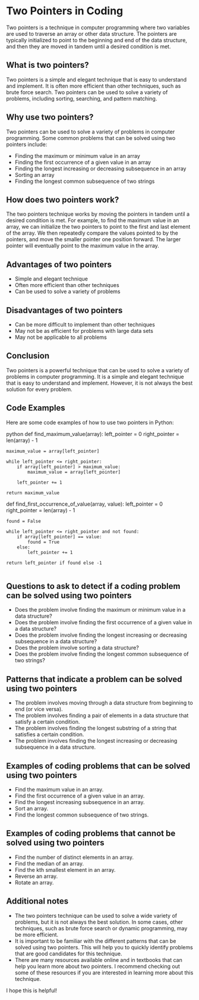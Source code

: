 # Two Pointers in Coding

Two pointers is a technique in computer programming where two variables are used to traverse an array or other data structure. The pointers are typically initialized to point to the beginning and end of the data structure, and then they are moved in tandem until a desired condition is met.

## What is two pointers?

Two pointers is a simple and elegant technique that is easy to understand and implement. It is often more efficient than other techniques, such as brute force search. Two pointers can be used to solve a variety of problems, including sorting, searching, and pattern matching.

## Why use two pointers?

Two pointers can be used to solve a variety of problems in computer programming. Some common problems that can be solved using two pointers include:

* Finding the maximum or minimum value in an array
* Finding the first occurrence of a given value in an array
* Finding the longest increasing or decreasing subsequence in an array
* Sorting an array
* Finding the longest common subsequence of two strings

## How does two pointers work?

The two pointers technique works by moving the pointers in tandem until a desired condition is met. For example, to find the maximum value in an array, we can initialize the two pointers to point to the first and last element of the array. We then repeatedly compare the values pointed to by the pointers, and move the smaller pointer one position forward. The larger pointer will eventually point to the maximum value in the array.

## Advantages of two pointers

* Simple and elegant technique
* Often more efficient than other techniques
* Can be used to solve a variety of problems

## Disadvantages of two pointers

* Can be more difficult to implement than other techniques
* May not be as efficient for problems with large data sets
* May not be applicable to all problems

## Conclusion

Two pointers is a powerful technique that can be used to solve a variety of problems in computer programming. It is a simple and elegant technique that is easy to understand and implement. However, it is not always the best solution for every problem.

## Code Examples

Here are some code examples of how to use two pointers in Python:

python
def find_maximum_value(array):
    left_pointer = 0
    right_pointer = len(array) - 1

    maximum_value = array[left_pointer]

    while left_pointer <= right_pointer:
        if array[left_pointer] > maximum_value:
            maximum_value = array[left_pointer]

        left_pointer += 1

    return maximum_value


def find_first_occurrence_of_value(array, value):
    left_pointer = 0
    right_pointer = len(array) - 1

    found = False

    while left_pointer <= right_pointer and not found:
        if array[left_pointer] == value:
            found = True
        else:
            left_pointer += 1

    return left_pointer if found else -1
```
```

## Questions to ask to detect if a coding problem can be solved using two pointers

* Does the problem involve finding the maximum or minimum value in a data structure?
* Does the problem involve finding the first occurrence of a given value in a data structure?
* Does the problem involve finding the longest increasing or decreasing subsequence in a data structure?
* Does the problem involve sorting a data structure?
* Does the problem involve finding the longest common subsequence of two strings?

## Patterns that indicate a problem can be solved using two pointers

* The problem involves moving through a data structure from beginning to end (or vice versa).
* The problem involves finding a pair of elements in a data structure that satisfy a certain condition.
* The problem involves finding the longest substring of a string that satisfies a certain condition.
* The problem involves finding the longest increasing or decreasing subsequence in a data structure.

## Examples of coding problems that can be solved using two pointers

* Find the maximum value in an array.
* Find the first occurrence of a given value in an array.
* Find the longest increasing subsequence in an array.
* Sort an array.
* Find the longest common subsequence of two strings.

## Examples of coding problems that **cannot** be solved using two pointers

* Find the number of distinct elements in an array.
* Find the median of an array.
* Find the kth smallest element in an array.
* Reverse an array.
* Rotate an array.

## Additional notes

* The two pointers technique can be used to solve a wide variety of problems, but it is not always the best solution. In some cases, other techniques, such as brute force search or dynamic programming, may be more efficient.
* It is important to be familiar with the different patterns that can be solved using two pointers. This will help you to quickly identify problems that are good candidates for this technique.
* There are many resources available online and in textbooks that can help you learn more about two pointers. I recommend checking out some of these resources if you are interested in learning more about this technique.


I hope this is helpful!